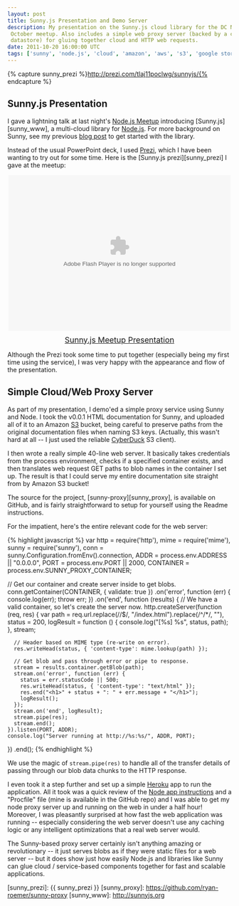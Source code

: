 ```yaml
---
layout: post
title: Sunny.js Presentation and Demo Server
description: My presentation on the Sunny.js cloud library for the DC Node.js
 October meetup. Also includes a simple web proxy server (backed by a cloud
 datastore) for gluing together cloud and HTTP web requests.
date: 2011-10-20 16:00:00 UTC
tags: ['sunny', 'node.js', 'cloud', 'amazon', 'aws', 's3', 'google storage']
---
```

{% capture sunny_prezi %}http://prezi.com/tlaj11poclwg/sunnyjs/{% endcapture %}

## Sunny.js Presentation

I gave a lightning talk at last night's [Node.js Meetup][meetup] introducing
[Sunny.js][sunny_www], a multi-cloud library for [Node.js][node]. For more
background on Sunny, see my previous [blog post][sunny_post] to get started
with the library.

Instead of the usual PowerPoint deck, I used [Prezi][prezi], which I have
been wanting to try out for some time. Here is the
[Sunny.js prezi][sunny_prezi] I gave at the meetup:

<div class="prezi-player">
  <style type="text/css" media="screen">
    .prezi-player {
      width: 500px;
      margin-left: auto;
      margin-right: auto;
    }
    .prezi-title {
      margin-top: 10px;
      font-size: 1.25em;
      text-align: center;
    }
  </style>
  <object id="prezi_tlaj11poclwg" name="prezi_tlaj11poclwg" classid="clsid:D27CDB6E-AE6D-11cf-96B8-444553540000" width="500" height="350">
    <param name="movie" value="http://prezi.com/bin/preziloader.swf"/>
    <param name="allowfullscreen" value="true"/>
    <param name="allowscriptaccess" value="always"/>
    <param name="bgcolor" value="#ffffff"/>
    <param name="flashvars" value="prezi_id=tlaj11poclwg&amp;lock_to_path=0&amp;color=ffffff&amp;autoplay=no&amp;autohide_ctrls=0"/>
    <embed id="preziEmbed_tlaj11poclwg" name="preziEmbed_tlaj11poclwg" src="http://prezi.com/bin/preziloader.swf" type="application/x-shockwave-flash" allowfullscreen="true" allowscriptaccess="always" width="500" height="350" bgcolor="#ffffff" flashvars="prezi_id=tlaj11poclwg&amp;lock_to_path=0&amp;color=ffffff&amp;autoplay=no&amp;autohide_ctrls=0"/>
  </object>
  <div class="prezi-title">
    <a href="{{ sunny_prezi }}">Sunny.js Meetup Presentation</a>
  </div>
</div>

Although the Prezi took some time to put together (especially being my first
time using the service), I was very happy with the appearance and flow of the
presentation.

## Simple Cloud/Web Proxy Server

As part of my presentation, I demo'ed a simple proxy service using Sunny and
Node. I took the v0.0.1 HTML documentation for Sunny, and uploaded all of it
to an Amazon [S3][s3] bucket, being careful to preserve paths from the original
documentation files when naming S3 keys. (Actually, this wasn't hard at all --
I just used the reliable [CyberDuck][cyberduck] S3 client).

I then wrote a really simple 40-line web server. It basically takes credentials
from the process environment, checks if a specified container exists, and
then translates web request GET paths to blob names in the container I set
up. The result is that I could serve my entire documentation site straight
from by Amazon S3 bucket!

The source for the project, [sunny-proxy][sunny_proxy], is available on GitHub,
and is fairly straightforward to setup for yourself using the Readme
instructions.

<!-- more start -->

For the impatient, here's the entire relevant code for the web server:

{% highlight javascript %}
var http = require('http'),
  mime = require('mime'),
  sunny = require('sunny'),
  conn = sunny.Configuration.fromEnv().connection,
  ADDR = process.env.ADDRESS || "0.0.0.0",
  PORT = process.env.PORT || 2000,
  CONTAINER = process.env.SUNNY_PROXY_CONTAINER;

// Get our container and create server inside to get blobs.
conn.getContainer(CONTAINER, { validate: true })
  .on('error', function (err) {
    console.log(err);
    throw err;
  })
  .on('end', function (results) {
    // We have a valid container, so let's create the server now.
    http.createServer(function (req, res) {
      var path = req.url.replace(/\/$/, "/index.html").replace(/^\/*/, ""),
        status = 200,
        logResult = function () {
          console.log("[%s] %s", status, path); },
        stream;

      // Header based on MIME type (re-write on error).
      res.writeHead(status, { 'content-type': mime.lookup(path) });

      // Get blob and pass through error or pipe to response.
      stream = results.container.getBlob(path);
      stream.on('error', function (err) {
        status = err.statusCode || 500;
        res.writeHead(status, { 'content-type': "text/html" });
        res.end("<h1>" + status + ": " + err.message + "</h1>");
        logResult();
      });
      stream.on('end', logResult);
      stream.pipe(res);
      stream.end();
    }).listen(PORT, ADDR);
    console.log("Server running at http://%s:%s/", ADDR, PORT);
  })
  .end();
{% endhighlight %}

We use the magic of ``stream.pipe(res)`` to handle all of the transfer details
of passing through our blob data chunks to the HTTP response.

I even took it a step further and set up a simple [Heroku][heroku] app to run
the application. All it took was a quick review of the
[Node app instructions][heroku_node] and a "Procfile" file (mine is available
in the GitHub repo) and I was able to get my node proxy server up and running
on the web in under a half hour! Moreover, I was pleasantly surprised at
how fast the web application was running -- especially considering the web
server doesn't use any caching logic or any intelligent optimizations that
a real web server would.

The Sunny-based proxy server certainly isn't anything amazing or
revolutionary -- it just serves blobs as if they were static files for a
web server -- but it does show just how easily Node.js and libraries like
Sunny can glue cloud / service-based components together for fast and
scalable applications.

[cyberduck]: http://cyberduck.ch/
[heroku]: http://www.heroku.com/
[heroku_node]: http://devcenter.heroku.com/articles/node-js
[meetup]: http://nodedc-october-eorg.eventbrite.com/
[node]: http://nodejs.org
[prezi]: http://prezi.com
[s3]: http://aws.amazon.com/s3/
[sunny_post]: http://loose-bits.com/2011/10/16/node-sunny-cloud-library.html
[sunny_prezi]: {{ sunny_prezi }}
[sunny_proxy]: https://github.com/ryan-roemer/sunny-proxy
[sunny_www]: http://sunnyjs.org

<!-- more end -->
